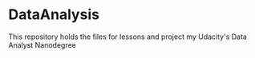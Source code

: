 # DataAnalysis
This repository holds the files for lessons and project my Udacity's Data Analyst Nanodegree
